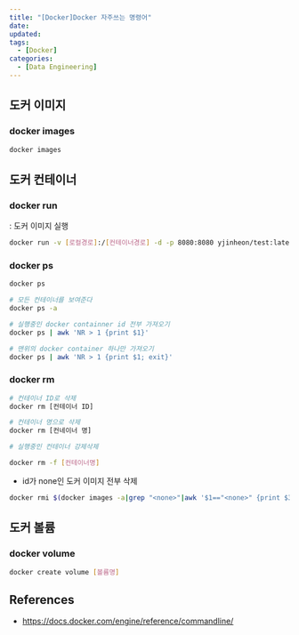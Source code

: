 ```yaml
---
title: "[Docker]Docker 자주쓰는 명령어"
date:
updated:
tags:
  - [Docker]
categories:
  - [Data Engineering]
---
```


## 도커 이미지

### docker images

```bash
docker images
```

## 도커 컨테이너

### docker run

: 도커 이미지 실행

```bash
docker run -v [로컬경로]:/[컨테이너경로] -d -p 8080:8080 yjinheon/test:latest
```

### docker ps

```bash
docker ps

# 모든 컨테이너를 보여준다
docker ps -a
```

```bash
# 실행중인 docker containner id 전부 가져오기
docker ps | awk 'NR > 1 {print $1}'

# 맨위의 docker container 하나만 가져오기
docker ps | awk 'NR > 1 {print $1; exit}'
```

### docker rm

```bash
# 컨테이너 ID로 삭제
docker rm [컨테이너 ID]

# 컨테이너 명으로 삭제
docker rm [컨네이너 명]

# 실행중인 컨테이너 강제삭제

docker rm -f [컨테이너명]
```

- id가 none인 도커 이미지 전부 삭제

```bash
docker rmi $(docker images -a|grep "<none>"|awk '$1=="<none>" {print $3}')
```

## 도커 볼륨

### docker volume

```bash
docker create volume [볼륨명]
```

## References

- <https://docs.docker.com/engine/reference/commandline/>
